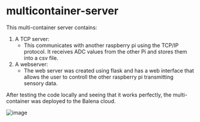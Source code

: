 # multicontainer-server

This multi-container server contains:
  1. A TCP server:
       - This communicates with another raspberry pi using the TCP/IP protocol. It receives ADC values from the other Pi
         and stores them into a csv file.
  2. A webserver:
       - The web server was created using flask and has a web interface that allows the user to controll the other
         raspberry pi transmitting sensory data.
         
After testing the code locally and seeing that it works perfectly, the multi-container was deployed to the Balena cloud.

![image](https://user-images.githubusercontent.com/68051817/143429614-ac9fcfba-35d9-4964-a921-841e5ff57f86.png)

